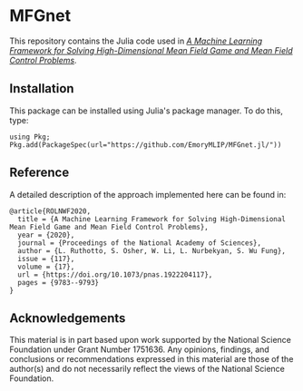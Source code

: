 # MFGnet

This repository contains the Julia code used in [*A Machine Learning Framework for Solving High-Dimensional Mean Field Game and Mean Field Control Problems*](https://doi.org/10.1073/pnas.1922204117).

## Installation

This package can be installed using Julia's package manager. To do this, type:

```
using Pkg;
Pkg.add(PackageSpec(url="https://github.com/EmoryMLIP/MFGnet.jl/"))

```

## Reference

A detailed description of the approach implemented here can be found in:

    @article{ROLNWF2020,
      title = {A Machine Learning Framework for Solving High-Dimensional Mean Field Game and Mean Field Control Problems},
      year = {2020},
      journal = {Proceedings of the National Academy of Sciences},
      author = {L. Ruthotto, S. Osher, W. Li, L. Nurbekyan, S. Wu Fung},
      issue = {117},
      volume = {17},
      url = {https://doi.org/10.1073/pnas.1922204117},
      pages = {9783--9793}
    }


## Acknowledgements

This material is in part based upon work supported by the National Science Foundation under Grant Number 1751636. Any opinions, findings, and conclusions or recommendations expressed in this material are those of the author(s) and do not necessarily reflect the views of the National Science Foundation.
